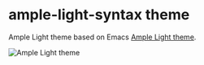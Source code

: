 # ample-light-syntax theme

Ample Light theme based on Emacs [Ample Light theme][theme].

![Ample Light theme]()

[theme]: https://github.com/jordonbiondo/ample-theme
